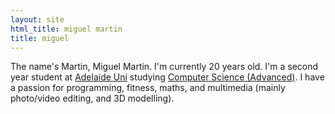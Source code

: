 ```yaml
---
layout: site
html_title: miguel martin
title: miguel
---
```


The name's Martin, Miguel Martin. I'm currently 20 years old. I'm a second year student at [Adelaide Uni](http://www.adelaide.edu.au/) studying [Computer Science (Advanced)](http://www.adelaide.edu.au/degree-finder/2014/bcmsa_bcmpscadv.html). I have a passion for programming, fitness, maths, and multimedia (mainly photo/video editing, and 3D modelling).
